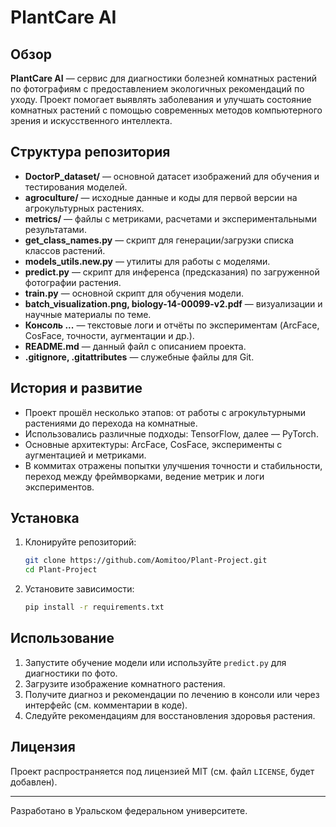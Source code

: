 # PlantCare AI

## Обзор

**PlantCare AI** — сервис для диагностики болезней комнатных растений по фотографиям с предоставлением экологичных рекомендаций по уходу. Проект помогает выявлять заболевания и улучшать состояние комнатных растений с помощью современных методов компьютерного зрения и искусственного интеллекта.

## Структура репозитория

- **DoctorP_dataset/** — основной датасет изображений для обучения и тестирования моделей.
- **agroculture/** — исходные данные и коды для первой версии на агрокультурных растениях.
- **metrics/** — файлы с метриками, расчетами и экспериментальными результатами.
- **get_class_names.py** — скрипт для генерации/загрузки списка классов растений.
- **models_utils.new.py** — утилиты для работы с моделями.
- **predict.py** — скрипт для инференса (предсказания) по загруженной фотографии растения.
- **train.py** — основной скрипт для обучения модели.
- **batch_visualization.png, biology-14-00099-v2.pdf** — визуализации и научные материалы по теме.
- **Консоль ...** — текстовые логи и отчёты по экспериментам (ArcFace, CosFace, точности, аугментации и др.).
- **README.md** — данный файл с описанием проекта.
- **.gitignore, .gitattributes** — служебные файлы для Git.

## История и развитие

- Проект прошёл несколько этапов: от работы с агрокультурными растениями до перехода на комнатные.
- Использовались различные подходы: TensorFlow, далее — PyTorch.
- Основные архитектуры: ArcFace, CosFace, эксперименты с аугментацией и метриками.
- В коммитах отражены попытки улучшения точности и стабильности, переход между фреймворками, ведение метрик и логи экспериментов.

## Установка

1. Клонируйте репозиторий:
    ```bash
    git clone https://github.com/Aomitoo/Plant-Project.git
    cd Plant-Project
    ```
2. Установите зависимости:
    ```bash
    pip install -r requirements.txt
    ```

## Использование

1. Запустите обучение модели или используйте `predict.py` для диагностики по фото.
2. Загрузите изображение комнатного растения.
3. Получите диагноз и рекомендации по лечению в консоли или через интерфейс (см. комментарии в коде).
4. Следуйте рекомендациям для восстановления здоровья растения.


## Лицензия

Проект распространяется под лицензией MIT (см. файл `LICENSE`, будет добавлен).

---

Разработано в Уральском федеральном университете.
